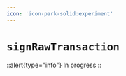 ```yaml
---
icon: 'icon-park-solid:experiment'
---
```


# `signRawTransaction`

::alert{type="info"}
In progress
::

